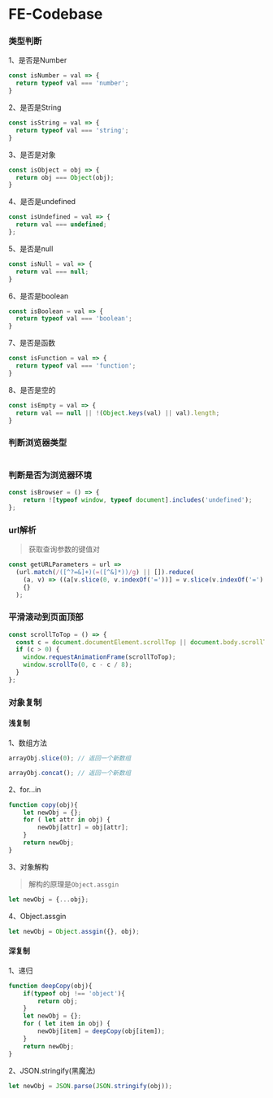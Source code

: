 # FE-Codebase

### 类型判断

1、是否是Number
```js
const isNumber = val => {
  return typeof val === 'number';
}
```

2、是否是String
```js
const isString = val => {
  return typeof val === 'string';
}
```

3、是否是对象
```js
const isObject = obj => {
  return obj === Object(obj);
}
```

4、是否是undefined
```js
const isUndefined = val => {
  return val === undefined;
};
```

5、是否是null
```js
const isNull = val => {
  return val === null;
}
```

6、是否是boolean
```js
const isBoolean = val => {
  return typeof val === 'boolean';
}
```

7、是否是函数
```js
const isFunction = val => {
  return typeof val === 'function';
}
```

8、是否是空的
```js
const isEmpty = val => {
  return val == null || !(Object.keys(val) || val).length;
}
```

### 判断浏览器类型
```js

```

### 判断是否为浏览器环境
```js
const isBrowser = () => {
    return ![typeof window, typeof document].includes('undefined');
};
```


### url解析

> 获取查询参数的键值对

```js
const getURLParameters = url =>
  (url.match(/([^?=&]+)(=([^&]*))/g) || []).reduce(
    (a, v) => ((a[v.slice(0, v.indexOf('='))] = v.slice(v.indexOf('=') + 1)), a),
    {}
  );
```

### 平滑滚动到页面顶部
```js
const scrollToTop = () => {
  const c = document.documentElement.scrollTop || document.body.scrollTop;
  if (c > 0) {
    window.requestAnimationFrame(scrollToTop);
    window.scrollTo(0, c - c / 8);
  }
};
```

### 对象复制
#### 浅复制
1、数组方法

```js
arrayObj.slice(0); // 返回一个新数组

arrayObj.concat(); // 返回一个新数组
```

2、for...in

```js
function copy(obj){
    let newObj = {};
    for ( let attr in obj) {
        newObj[attr] = obj[attr];
    }
    return newObj;
}
```

3、对象解构

> 解构的原理是`Object.assgin`

```js
let newObj = {...obj};
```

4、Object.assgin

```js
let newObj = Object.assgin({}, obj);
```

#### 深复制

1、递归

```js
function deepCopy(obj){
    if(typeof obj !== 'object'){
        return obj;
    }
    let newObj = {};
    for ( let item in obj) {
        newObj[item] = deepCopy(obj[item]);
    }
    return newObj;
}
```

2、JSON.stringify(黑魔法)

```js
let newObj = JSON.parse(JSON.stringify(obj));
```
